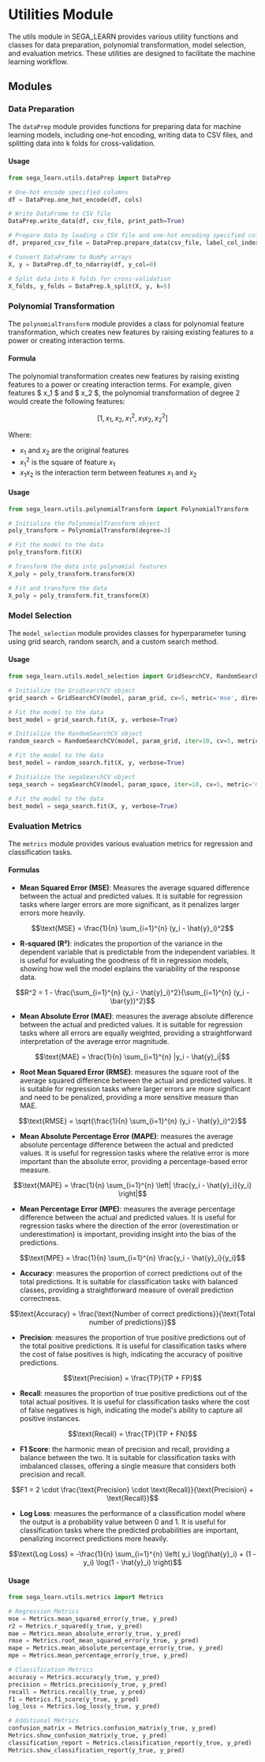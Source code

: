 # Utilities Module

The utils module in SEGA_LEARN provides various utility functions and classes for data preparation, polynomial transformation, model selection, and evaluation metrics. These utilities are designed to facilitate the machine learning workflow.

## Modules

### Data Preparation
The `dataPrep` module provides functions for preparing data for machine learning models, including one-hot encoding, writing data to CSV files, and splitting data into k folds for cross-validation.

#### Usage
```python
from sega_learn.utils.dataPrep import DataPrep

# One-hot encode specified columns
df = DataPrep.one_hot_encode(df, cols)

# Write DataFrame to CSV file
DataPrep.write_data(df, csv_file, print_path=True)

# Prepare data by loading a CSV file and one-hot encoding specified columns
df, prepared_csv_file = DataPrep.prepare_data(csv_file, label_col_index, cols_to_encode, write_to_csv=True)

# Convert DataFrame to NumPy arrays
X, y = DataPrep.df_to_ndarray(df, y_col=0)

# Split data into k folds for cross-validation
X_folds, y_folds = DataPrep.k_split(X, y, k=5)
```

### Polynomial Transformation
The `polynomialTransform` module provides a class for polynomial feature transformation, which creates new features by raising existing features to a power or creating interaction terms.

#### Formula
The polynomial transformation creates new features by raising existing features to a power or creating interaction terms. For example, given features $ x_1 $ and $ x_2 $, the polynomial transformation of degree 2 would create the following features:

```math
[1, x_1, x_2, x_1^2, x_1 x_2, x_2^2]
```

Where:
- $` x_1 `$ and $` x_2 `$ are the original features
- $` x_1^2 `$ is the square of feature $` x_1 `$
- $` x_1 x_2 `$ is the interaction term between features $` x_1 `$ and $` x_2 `$

#### Usage
```python
from sega_learn.utils.polynomialTransform import PolynomialTransform

# Initialize the PolynomialTransform object
poly_transform = PolynomialTransform(degree=3)

# Fit the model to the data
poly_transform.fit(X)

# Transform the data into polynomial features
X_poly = poly_transform.transform(X)

# Fit and transform the data
X_poly = poly_transform.fit_transform(X)
```

### Model Selection
The `model_selection` module provides classes for hyperparameter tuning using grid search, random search, and a custom search method.

#### Usage
```python
from sega_learn.utils.model_selection import GridSearchCV, RandomSearchCV, segaSearchCV

# Initialize the GridSearchCV object
grid_search = GridSearchCV(model, param_grid, cv=5, metric='mse', direction='minimize')

# Fit the model to the data
best_model = grid_search.fit(X, y, verbose=True)

# Initialize the RandomSearchCV object
random_search = RandomSearchCV(model, param_grid, iter=10, cv=5, metric='mse', direction='minimize')

# Fit the model to the data
best_model = random_search.fit(X, y, verbose=True)

# Initialize the segaSearchCV object
sega_search = segaSearchCV(model, param_space, iter=10, cv=5, metric='mse', direction='minimize')

# Fit the model to the data
best_model = sega_search.fit(X, y, verbose=True)
```

### Evaluation Metrics
The `metrics` module provides various evaluation metrics for regression and classification tasks.

#### Formulas
- **Mean Squared Error (MSE)**:  Measures the average squared difference between the actual and predicted values. It is suitable for regression tasks where larger errors are more significant, as it penalizes larger errors more heavily.
```math
\text{MSE} = \frac{1}{n} \sum_{i=1}^{n} (y_i - \hat{y}_i)^2
```

- **R-squared (R²)**: indicates the proportion of the variance in the dependent variable that is predictable from the independent variables. It is useful for evaluating the goodness of fit in regression models, showing how well the model explains the variability of the response data.
```math
R^2 = 1 - \frac{\sum_{i=1}^{n} (y_i - \hat{y}_i)^2}{\sum_{i=1}^{n} (y_i - \bar{y})^2}
```

- **Mean Absolute Error (MAE)**: measures the average absolute difference between the actual and predicted values. It is suitable for regression tasks where all errors are equally weighted, providing a straightforward interpretation of the average error magnitude.
```math
\text{MAE} = \frac{1}{n} \sum_{i=1}^{n} |y_i - \hat{y}_i|
```

- **Root Mean Squared Error (RMSE)**: measures the square root of the average squared difference between the actual and predicted values. It is suitable for regression tasks where larger errors are more significant and need to be penalized, providing a more sensitive measure than MAE.
```math
\text{RMSE} = \sqrt{\frac{1}{n} \sum_{i=1}^{n} (y_i - \hat{y}_i)^2}
```

- **Mean Absolute Percentage Error (MAPE)**: measures the average absolute percentage difference between the actual and predicted values. It is useful for regression tasks where the relative error is more important than the absolute error, providing a percentage-based error measure.
```math
\text{MAPE} = \frac{1}{n} \sum_{i=1}^{n} \left| \frac{y_i - \hat{y}_i}{y_i} \right|
```

- **Mean Percentage Error (MPE)**: measures the average percentage difference between the actual and predicted values. It is useful for regression tasks where the direction of the error (overestimation or underestimation) is important, providing insight into the bias of the predictions.
```math
\text{MPE} = \frac{1}{n} \sum_{i=1}^{n} \frac{y_i - \hat{y}_i}{y_i}
```

- **Accuracy**: measures the proportion of correct predictions out of the total predictions. It is suitable for classification tasks with balanced classes, providing a straightforward measure of overall prediction correctness.
```math
\text{Accuracy} = \frac{\text{Number of correct predictions}}{\text{Total number of predictions}}
```

- **Precision**: measures the proportion of true positive predictions out of the total positive predictions. It is useful for classification tasks where the cost of false positives is high, indicating the accuracy of positive predictions.
```math
\text{Precision} = \frac{TP}{TP + FP}
```

- **Recall**: measures the proportion of true positive predictions out of the total actual positives. It is useful for classification tasks where the cost of false negatives is high, indicating the model's ability to capture all positive instances.
```math
\text{Recall} = \frac{TP}{TP + FN}
```

- **F1 Score**: the harmonic mean of precision and recall, providing a balance between the two. It is suitable for classification tasks with imbalanced classes, offering a single measure that considers both precision and recall.
```math
F1 = 2 \cdot \frac{\text{Precision} \cdot \text{Recall}}{\text{Precision} + \text{Recall}}
```

- **Log Loss**: measures the performance of a classification model where the output is a probability value between 0 and 1. It is useful for classification tasks where the predicted probabilities are important, penalizing incorrect predictions more heavily.
```math
\text{Log Loss} = -\frac{1}{n} \sum_{i=1}^{n} \left( y_i \log(\hat{y}_i) + (1 - y_i) \log(1 - \hat{y}_i) \right)
```

#### Usage
```python
from sega_learn.utils.metrics import Metrics

# Regression Metrics
mse = Metrics.mean_squared_error(y_true, y_pred)
r2 = Metrics.r_squared(y_true, y_pred)
mae = Metrics.mean_absolute_error(y_true, y_pred)
rmse = Metrics.root_mean_squared_error(y_true, y_pred)
mape = Metrics.mean_absolute_percentage_error(y_true, y_pred)
mpe = Metrics.mean_percentage_error(y_true, y_pred)

# Classification Metrics
accuracy = Metrics.accuracy(y_true, y_pred)
precision = Metrics.precision(y_true, y_pred)
recall = Metrics.recall(y_true, y_pred)
f1 = Metrics.f1_score(y_true, y_pred)
log_loss = Metrics.log_loss(y_true, y_pred)

# Additional Metrics
confusion_matrix = Metrics.confusion_matrix(y_true, y_pred)
Metrics.show_confusion_matrix(y_true, y_pred)
classification_report = Metrics.classification_report(y_true, y_pred)
Metrics.show_classification_report(y_true, y_pred)
```
